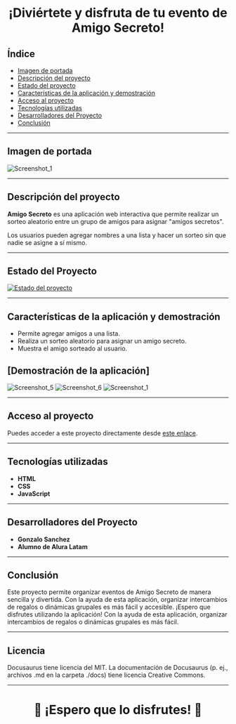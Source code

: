 <h1 align="center"> ¡Diviértete y disfruta de tu evento de Amigo Secreto! </h1>

## Índice

* [Imagen de portada](#título-e-imagen-de-portada)
* [Descripción del proyecto](#descripción-del-proyecto)
* [Estado del proyecto](#estado-del-proyecto)
* [Características de la aplicación y demostración](#características-de-la-aplicación-y-demostración)
* [Acceso al proyecto](#acceso-al-proyecto)
* [Tecnologías utilizadas](#tecnologías-utilizadas)
* [Desarrolladores del Proyecto](#personas-contribuyentes)
* [Conclusión](#conclusión)

---

## Imagen de portada

![Screenshot_1](https://github.com/user-attachments/assets/f398cc29-2f37-4a81-b242-cca82c3d2021)

---

## Descripción del proyecto

**Amigo Secreto** es una aplicación web interactiva que permite realizar un sorteo aleatorio entre un grupo de amigos para asignar "amigos secretos". 

Los usuarios pueden agregar nombres a una lista y hacer un sorteo sin que nadie se asigne a sí mismo.

---

## Estado del Proyecto

[![Estado del proyecto](https://img.shields.io/badge/Estado-%20finalizado-orange)](https://github.com/usuario/amigo-secreto)

---

## Características de la aplicación y demostración

- Permite agregar amigos a una lista.
- Realiza un sorteo aleatorio para asignar un amigo secreto.
- Muestra el amigo sorteado al usuario.

## [Demostración de la aplicación]
![Screenshot_5](https://github.com/user-attachments/assets/bd042d50-6327-47e0-aef1-ff1fc0eb41a7)
![Screenshot_6](https://github.com/user-attachments/assets/b487ad1e-e504-451b-a1ec-5520be2bff74)
![Screenshot_1](https://github.com/user-attachments/assets/d76ba6e3-316d-409c-a6c0-1e8814149a75)

---

## Acceso al proyecto

Puedes acceder a este proyecto directamente desde [este enlace](https://321654987jubn.github.io/AmigoSecreto/).

---

## Tecnologías utilizadas

- **HTML**
- **CSS**
- **JavaScript**

---

## Desarrolladores del Proyecto

- **Gonzalo Sanchez**
- **Alumno de Alura Latam**

---

## Conclusión

Este proyecto permite organizar eventos de Amigo Secreto de manera sencilla y divertida. Con la ayuda de esta aplicación, organizar intercambios de regalos o dinámicas grupales es más fácil y accesible. ¡Espero que disfrutes utilizando la aplicación!
Con la ayuda de esta aplicación, organizar intercambios de regalos o dinámicas grupales es más fácil. 

---

## Licencia

Docusaurus tiene licencia del MIT. La documentación de Docusaurus (p. ej., archivos .md en la carpeta ./docs) tiene licencia Creative Commons.

---

<h1 align="center"> 🥳 ¡Espero que lo disfrutes! 🥳 </h1>

